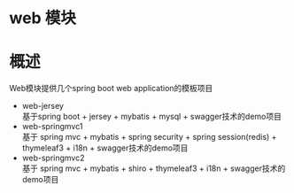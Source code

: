 web 模块
================================================

# 概述
Web模块提供几个spring boot web application的模板项目
- web-jersey  
基于spring boot + jersey +  mybatis + mysql + swagger技术的demo项目
- web-springmvc1  
基于 spring mvc +  mybatis + spring security + spring session(redis) + thymeleaf3 + i18n + swagger技术的demo项目
- web-springmvc2  
基于 spring mvc +  mybatis + shiro + thymeleaf3 + i18n + swagger技术的demo项目
